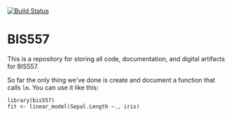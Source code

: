 [![Build Status](https://travis-ci.org/yiziyingchen/bis557.svg?branch=master)](https://travis-ci.org/yiziyingchen/bis557)

BIS557
===

This is a repository for storing all code, documentation, and digital 
artifacts for BIS557.

So far the only thing we've done is create and document a function that
calls `lm`. You can use it like this:

```{R}
library(bis557)
fit <- linear_model(Sepal.Length ~., iris)
```

